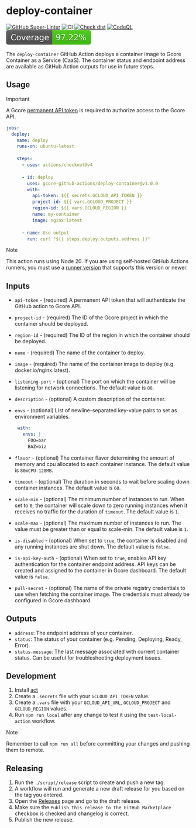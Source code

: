 # deploy-container

[![GitHub Super-Linter](https://github.com/gcore-github-actions/deploy-container/actions/workflows/linter.yml/badge.svg)](https://github.com/super-linter/super-linter)
![CI](https://github.com/gcore-github-actions/deploy-container/actions/workflows/ci.yml/badge.svg)
[![Check dist](https://github.com/gcore-github-actions/deploy-container/actions/workflows/check-dist.yml/badge.svg)](https://github.com/gcore-github-actions/deploy-container/actions/workflows/check-dist.yml)
[![CodeQL](https://github.com/gcore-github-actions/deploy-container/actions/workflows/codeql-analysis.yml/badge.svg)](https://github.com/gcore-github-actions/deploy-container/actions/workflows/codeql-analysis.yml)
[![Coverage](./badges/coverage.svg)](./badges/coverage.svg)

The `deploy-container` GitHub Action deploys a container image to Gcore Container as a Service (CaaS). The container status and endpoint address are available as GitHub Action outputs for use in future steps.

## Usage

> [!IMPORTANT]
>
> A Gcore [permanent API token](https://gcore.com/docs/account-settings/create-use-or-delete-a-permanent-api-token) is required to authorize access to the Gcore API.

```yaml
jobs:
  deploy:
    name: deploy
    runs-on: ubuntu-latest

    steps:
      - uses: actions/checkout@v4

      - id: deploy
        uses: gcore-github-actions/deploy-container@v1.0.0
        with:
          api-token: ${{ secrets.GCLOUD_API_TOKEN }}
          project-id: ${{ vars.GCLOUD_PROJECT }}
          region-id: ${{ vars.GCLOUD_REGION }}
          name: my-container
          image: nginx:latest

      - name: Use output
        run: curl "${{ steps.deploy.outputs.address }}"
```

> [!NOTE]
>
> This action runs using Node 20. If you are using self-hosted GitHub Actions runners, you must use a [runner version](https://github.com/actions/runner) that supports this version or newer.

## Inputs

- `api-token` - (required) A permanent API token that will authenticate the GitHub action to Gcore API.
- `project-id` - (required) The ID of the Gcore project in which the container should be deployed.
- `region-id` - (required) The ID of the region in which the container should be deployed.
- `name` - (required) The name of the container to deploy.
- `image` - (required) The name of the container image to deploy (e.g. docker.io/nginx:latest).
- `listening-port` - (optional) The port on which the container will be listening for network connections. The default value is `80`.
- `description` - (optional) A custom description of the container.
- `envs` - (optional) List of newline-separated key-value pairs to set as environment variables.

   ```yaml
    with:
      envs: |
        FOO=bar
        BAZ=biz
    ```

- `flavor` - (optional) The container flavor determining the amount of memory and cpu allocated to each container instance. The default value is `80mCPU-128MB`.
- `timeout` - (optional) The duration in seconds to wait before scaling down container instances. The default value is `60`.
- `scale-min` - (optional) The minimum number of instances to run. When set to `0`, the container will scale down to zero running instances when it receives no traffic for the duration of `timeout`. The default value is `1`.
- `scale-max` - (optional) The maximum number of instances to run. The value must be greater than or equal to scale-min. The default value is `1`.
- `is-disabled` - (optional) When set to `true`, the container is disabled and any running instances are shut down. The default value is `false`.
- `is-api-key-auth` - (optional) When set to `true`, enables API key authentication for the container endpoint address. API keys can be created and assigned to the container in Gcore dashboard. The default value is `false`.
- `pull-secret` - (optional) The name of the private registry credentials to use when fetching the container image. The credentials must already be configured in Gcore dashboard.

## Outputs

- `address`: The endpoint address of your container.
- `status`:  The status of your container (e.g. Pending, Deploying, Ready, Error).
- `status-message`: The last message associated with current container status. Can be useful for troubleshooting deployment issues.

## Development

1. Install [act](https://github.com/nektos/act#installation)
1. Create a `.secrets` file with your `GCLOUD_API_TOKEN` value.
1. Create a `.vars` file with your `GCLOUD_API_URL`, `GCLOUD_PROJECT` and `GCLOUD_REGION` values.
1. Run `npm run local` after any change to test it using the `test-local-action` workflow.

> [!NOTE]
>
> Remember to call `npm run all` before committing your changes and pushing them to remote.

## Releasing

1. Run the `./script/release` script to create and push a new tag.
1. A workflow will run and generate a new draft release for you based on the tag you entered.
1. Open the [Releases](https://github.com/gcore-github-actions/deploy-container/releases) page and go to the draft release.
1. Make sure the `Publish this release to the GitHub Marketplace` checkbox is checked and changelog is correct.
1. Publish the new release.
